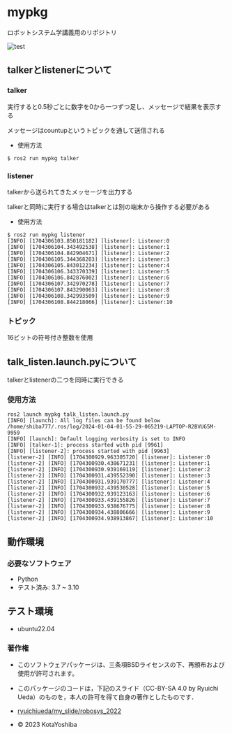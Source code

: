 # mypkg

ロボットシステム学講義用のリポジトリ

![test](https://github.com/ishida777/mypkg/actions/workflows/test.yml/badge.svg)

## talkerとlistenerについて
### talker
実行すると0.5秒ごとに数字を0から一つずつ足し、メッセージで結果を表示する

メッセージはcountupというトピックを通して送信される

* 使用方法
```
$ ros2 run mypkg talker
```
### listener
talkerから送られてきたメッセージを出力する

talkerと同時に実行する場合はtalkerとは別の端末から操作する必要がある
* 使用方法
```
$ ros2 run mypkg listener
[INFO] [1704306103.850181182] [listener]: Listener:0
[INFO] [1704306104.343492538] [listener]: Listener:1
[INFO] [1704306104.842904671] [listener]: Listener:2
[INFO] [1704306105.344368203] [listener]: Listener:3
[INFO] [1704306105.843012234] [listener]: Listener:4
[INFO] [1704306106.343370339] [listener]: Listener:5
[INFO] [1704306106.842876002] [listener]: Listener:6
[INFO] [1704306107.342970278] [listener]: Listener:7
[INFO] [1704306107.843290063] [listener]: Listener:8
[INFO] [1704306108.342993509] [listener]: Listener:9
[INFO] [1704306108.844218066] [listener]: Listener:10
```

### トピック
16ビットの符号付き整数を使用

## talk_listen.launch.pyについて
talkerとlistenerの二つを同時に実行できる
### 使用方法
```
ros2 launch mypkg talk_listen.launch.py
[INFO] [launch]: All log files can be found below /home/shiba777/.ros/log/2024-01-04-01-55-29-065219-LAPTOP-R2BVUG5M-9959
[INFO] [launch]: Default logging verbosity is set to INFO
[INFO] [talker-1]: process started with pid [9961]
[INFO] [listener-2]: process started with pid [9963]
[listener-2] [INFO] [1704300929.963305720] [listener]: Listener:0
[listener-2] [INFO] [1704300930.438671231] [listener]: Listener:1
[listener-2] [INFO] [1704300930.939169119] [listener]: Listener:2
[listener-2] [INFO] [1704300931.439552390] [listener]: Listener:3
[listener-2] [INFO] [1704300931.939170777] [listener]: Listener:4
[listener-2] [INFO] [1704300932.439530528] [listener]: Listener:5
[listener-2] [INFO] [1704300932.939123163] [listener]: Listener:6
[listener-2] [INFO] [1704300933.439155826] [listener]: Listener:7
[listener-2] [INFO] [1704300933.938676775] [listener]: Listener:8
[listener-2] [INFO] [1704300934.438806666] [listener]: Listener:9
[listener-2] [INFO] [1704300934.938913867] [listener]: Listener:10
```

## 動作環境
### 必要なソフトウェア
* Python
* テスト済み: 3.7 ~ 3.10

## テスト環境
* ubuntu22.04

### 著作権
* このソフトウェアパッケージは、三条項BSDライセンスの下、再頒布および使用が許可されます。

* このパッケージのコードは，下記のスライド（CC-BY-SA 4.0 by Ryuichi Ueda）のものを，本人の許可を得て自身の著作としたものです．
* [ryuichiueda/my_slide/robosys_2022](https://github.com/ryuichiueda/my_slides/tree/master/robosys_2022)
* © 2023 KotaYoshiba
